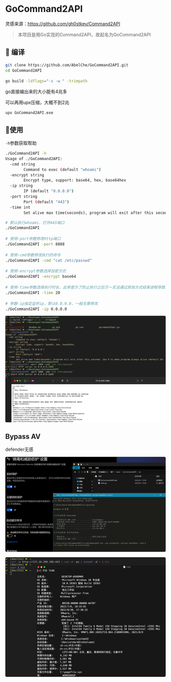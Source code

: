 # GoCommand2API

灵感来源：https://github.com/gh0stkey/Command2API

> 本项目是用Go实现的Command2API，故起名为GoCommand2API

## 🧬 编译

```sh
git clone https://github.com/AbelChe/GoCommand2API.git
cd GoCommand2API

go build -ldflags="-s -w " -trimpath
```

go直接编出来的大小能有4兆多

可以再用upx压缩，大概不到2兆

```
upx GoCommand2API.exe
```



## 💨使用

`-h`参数获取帮助

```sh
./GoCommand2API -h
Usage of ./GoCommand2API:
  -cmd string
    	Command to exec (default "whoami")
  -encrypt string
    	Encrypt type, support: base64, hex, base64hex
  -ip string
    	IP (default "0.0.0.0")
  -port string
    	Port (default "443")
  -time int
    	Set alive max time(seconds), program will exit after this seconds. Use 0 to make program always alive (default 20)
```

```sh
# 默认执行whoami，打开443端口
./GoCommand2API

# 使用-port参数修改http端口
./GoCommand2API -port 8888

# 使用-cmd参数修改执行的命令
./GoCommand2API -cmd "cat /etc/passwd"

# 使用-encrypt参数选择加密方式
./GoCommand2API -encrypt base64

# 使用-time参数选择执行时长，此举是为了防止执行之后万一无法通过其他方式结束进程导致端口占用等情况，默认为20即启动20秒后自动结束进程，当设置为0的时候，程序将不会自行退出，只能通过kill pid或者手动^c结束进程
./GoCommand2API -time 20

# 参数-ip指定监听ip，默认0.0.0.0，一般无需修改
./GoCommand2API -ip 0.0.0.0
```



![image-20220901165843802](Readme_resource/image-20220901165843802.png)

## Bypass AV

defender无感

![image-20220901172641034](Readme_resource/image-20220901172641034.png)

![image-20220901172556821](Readme_resource/image-20220901172556821.png)